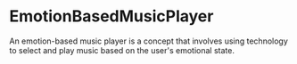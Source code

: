 # EmotionBasedMusicPlayer
 An emotion-based music player is a concept that involves using technology to select and play music based on the user's emotional state. 


